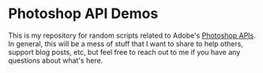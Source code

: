 # Photoshop API Demos

This is my repository for random scripts related to Adobe's [Photoshop APIs](https://developer.adobe.com/photoshop/photoshop-api-docs/). In general, this will be a mess of stuff that I want to share to help others, support blog posts, etc, 
but feel free to reach out to me if you have any questions about what's here. 